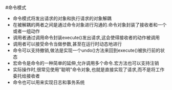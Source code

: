 #命令模式

- 命令模式将发出请求的对象和执行请求的对象解耦
- 在被解耦的两者之间是通过命令对象进行沟通的.命令对象封装了接收者和一个或者一组动作
- 调用者通过调用命令封装execute()发出请求,这会使得接收者的动作被调用
- 调用者可以接受命令当做参数,甚至在运行时动态地进行
- 命令可以支持撤销,做法是实现一个undo()方法来回到execute()被执行前的状态
- 宏命令是命令的一种简单的延伸,允许调用多个命令.宏方法也可以支持注销
- 实际操作时,很常见使用"聪明"命令对象,也就是直接实现了请求,而不是将工作委托给接收者
- 命令也可以用来实现日志和事务系统
